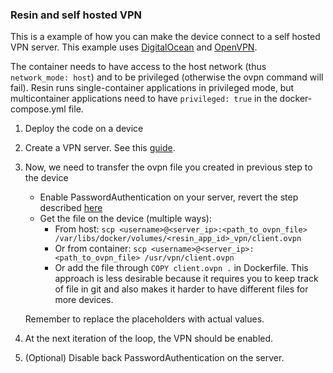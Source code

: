 ### Resin and self hosted VPN

This is a example of how you can make the device connect to a self hosted VPN server.
This example uses [DigitalOcean](https://www.digitalocean.com/) and [OpenVPN](https://openvpn.net/).

The container needs to have access to the host network (thus `network_mode: host`) and to be privileged (otherwise the ovpn command will fail).
Resin runs single-container applications in privileged mode, but multicontainer applications need to have `privileged: true` in the docker-compose.yml file.

1. Deploy the code on a device
2. Create a VPN server. See this [guide](https://www.digitalocean.com/community/tutorials/how-to-set-up-an-openvpn-server-on-ubuntu-16-04).
3. Now, we need to transfer the ovpn file you created in previous step to the device
	- Enable PasswordAuthentication on your server, revert the step described [here](https://www.digitalocean.com/community/tutorials/initial-server-setup-with-ubuntu-16-04#step-five-%E2%80%94-disable-password-authentication-(recommended))
	- Get the file on the device (multiple ways):
		- From host: `scp <username>@<server_ip>:<path_to_ovpn_file> /var/libs/docker/volumes/<resin_app_id>_vpn/client.ovpn`
		- Or from container: `scp <username>@<server_ip>:<path_to_ovpn_file> /usr/vpn/client.ovpn`
		- Or add the file through `COPY client.ovpn .` in Dockerfile. This approach is less desirable because it requires you to keep track of file in git and also makes it harder to have different files for more devices.

	Remember to replace the placeholders with actual values.
4. At the next iteration of the loop, the VPN should be enabled.
5. (Optional) Disable back PasswordAuthentication on the server.
